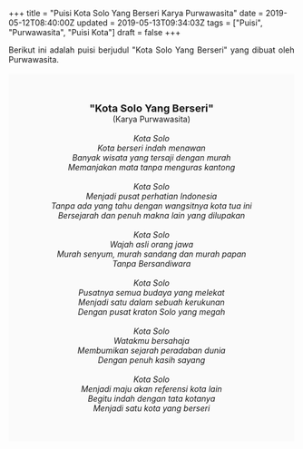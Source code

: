 +++
title = "Puisi Kota Solo Yang Berseri Karya Purwawasita"
date = 2019-05-12T08:40:00Z
updated = 2019-05-13T09:34:03Z
tags = ["Puisi", "Purwawasita", "Puisi Kota"]
draft = false
+++

<div dir="ltr" style="text-align: left;" trbidi="on"><div dir="ltr" style="text-align: left;" trbidi="on"><div dir="ltr" style="text-align: left;" trbidi="on"><div style="text-align: justify;">Berikut ini adalah puisi berjudul "Kota Solo Yang Berseri" yang dibuat oleh Purwawasita.</div><br /><div style="background: #FAFAFA; font-size: 14px; height: auto; margin: 0 auto; padding: 50px; text-align: center; width: auto;"><span style="font-size: 18px;"><b>"Kota Solo Yang Berseri"</b></span><br />(Karya Purwawasita)<br /><br /><i>Kota Solo<br />Kota berseri indah menawan<br />Banyak wisata yang tersaji dengan murah<br />Memanjakan mata tanpa menguras kantong<br /><br />Kota Solo<br />Menjadi pusat perhatian Indonesia<br />Tanpa ada yang tahu dengan wangsitnya kota tua ini<br />Bersejarah dan penuh makna lain yang dilupakan<br /><br />Kota Solo<br />Wajah asli orang jawa<br />Murah senyum, murah sandang dan murah papan<br />Tanpa Bersandiwara<br /><br />Kota Solo<br />Pusatnya semua budaya yang melekat<br />Menjadi satu dalam sebuah kerukunan<br />Dengan pusat kraton Solo yang megah<br /><br />Kota Solo<br />Watakmu bersahaja<br />Membumikan sejarah peradaban dunia<br />Dengan penuh kasih sayang<br /><br />Kota Solo<br />Menjadi maju akan referensi kota lain<br />Begitu indah dengan tata kotanya<br />Menjadi satu kota yang berseri</i></div></div></div></div>
